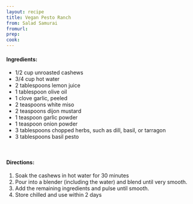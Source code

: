 ```yaml
---
layout: recipe
title: Vegan Pesto Ranch
from: Salad Samurai
fromurl: 
prep: 
cook: 
---
```


#### Ingredients:

* 1/2 cup unroasted cashews
* 3/4 cup hot water
* 2 tablespoons lemon juice
* 1 tablespoon olive oil
* 1 clove garlic, peeled
* 2 teaspoons white miso
* 2 teaspoons dijon mustard
* 1 teaspoon garlic powder
* 1 teaspoon onion powder
* 3 tablespoons chopped herbs, such as dill, basil, or tarragon
* 3 tablespoons basil pesto

<br>

#### Directions:

1. Soak the cashews in hot water for 30 minutes
2. Pour into a blender (including the water) and blend until very
smooth.
3. Add the remaining ingredients and pulse until smooth.
4. Store chilled and use within 2 days
